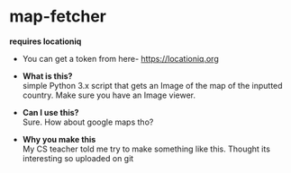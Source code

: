 # map-fetcher

**requires locationiq**
- You can get a token from here- https://locationiq.org

- **What is this?**  
  simple Python 3.x script that gets an Image of the map of the inputted country. Make sure you have an Image viewer.
  
- **Can I use this?**  
  Sure. How about google maps tho?

- **Why you make this**  
  My CS teacher told me try to make something like this. Thought its interesting so uploaded on git
